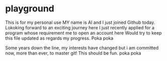 # playground
This is for my personal use
MY name is Al and I just joined Github today. Lokoking forward to an exciting journey here
I just recently applied for a program whose requirement me to open an account here
Would try to keep this file updated as regards my progress. Poka poka


Some years down the line, my interests have changed but i am committed now, more than ever, to master git!
This should be fun. poka poka
